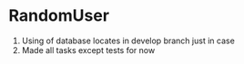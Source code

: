 # RandomUser

1. Using of database locates in develop branch just in case
1. Made all tasks except tests for now
